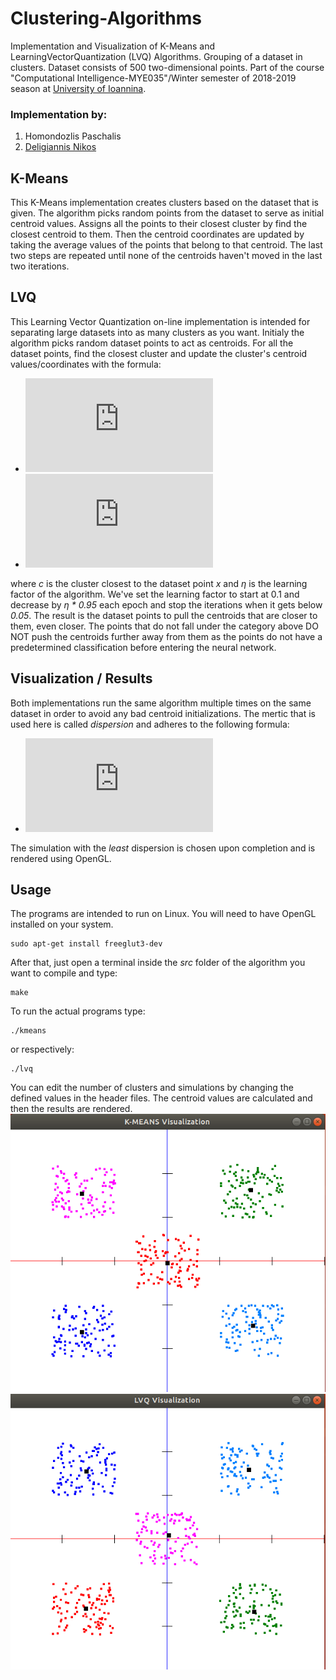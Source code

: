 # Clustering-Algorithms

Implementation and Visualization of K-Means and LearningVectorQuantization (LVQ) Algorithms.
Grouping of a dataset in clusters. Dataset consists of 500 two-dimensional points.
Part of the course "Computational Intelligence-MYE035"/Winter semester of 2018-2019 season at [University of Ioannina](http://cs.uoi.gr/en/index.php?menu=m1).

### Implementation by:
1. Homondozlis Paschalis
2. [Deligiannis Nikos](https://github.com/NikosDelijohn)

## K-Means

This K-Means implementation creates clusters based on the dataset that is given. The algorithm picks random points from the dataset to serve as initial centroid values. Assigns all the points to their closest cluster by find the closest centroid to them. Then the centroid coordinates are updated by taking the average values of the points that belong to that centroid. The last two steps are repeated until none of the centroids haven't moved in the last two iterations.

## LVQ

This Learning Vector Quantization on-line implementation is intended for separating large datasets into as many clusters as you want. Initialy the algorithm picks random dataset points to act as centroids. For all the dataset points, find the closest cluster and update the cluster's centroid values/coordinates with the formula:
- ![equation1](https://latex.codecogs.com/gif.latex?c_%7Bmx%7D%28%5Ctau&plus;1%29%20%3D%20c_%7Bmx%7D%28%5Ctau%29%20&plus;%20%5Ceta%20%28x_%7Bnx%7D%20-%20c_%7Bmx%7D%29)
- ![equation2](https://latex.codecogs.com/gif.latex?c_%7Bmy%7D%28%5Ctau&plus;1%29%20%3D%20c_%7Bmy%7D%28%5Ctau%29%20&plus;%20%5Ceta%20%28x_%7Bny%7D%20-%20c_%7Bmy%7D%29)

where _c_ is the cluster closest to the dataset point _x_ and _η_ is the learning factor of the algorithm. We've set the learning factor to start at 0.1 and decrease by _η * 0.95_ each epoch and stop the iterations when it gets below _0.05_. The result is the dataset points to pull the centroids that are closer to them, even closer. The points that do not fall under the category above DO NOT push the centroids further away from them as the points do not have a predetermined classification before entering the neural network.

## Visualization / Results

Both implementations run the same algorithm multiple times on the same dataset in order to avoid any bad centroid initializations. The mertic that is used here is called _dispersion_ and adheres to the following formula:
- ![equation3](https://latex.codecogs.com/gif.latex?%5Clarge%20%5Csum_%7Bi%3D1%7D%5E%7B500%7D%28x_%7Bix%7D%20-%20cc_%7Bx%7D%29%5E2%20&plus;%20%5Csum_%7Bi%3D1%7D%5E%7B500%7D%28x_%7Biy%7D%20-%20cc_%7By%7D%29%5E2)

The simulation with the _least_ dispersion is chosen upon completion and is rendered using OpenGL.

## Usage

The programs are intended to run on Linux. You will need to have OpenGL installed on your system.
```
sudo apt-get install freeglut3-dev
```

After that, just open a terminal inside the _src_ folder of the algorithm you want to compile and type:
```
make
```
To run the actual programs type:
```
./kmeans
```
or respectively:
```
./lvq
```
You can edit the number of clusters and simulations by changing the defined values in the header files.
The centroid values are calculated and then the results are rendered.
![img1](Visualization/kmeans_vis.png)
![img2](Visualization/lvq_vis.png)
